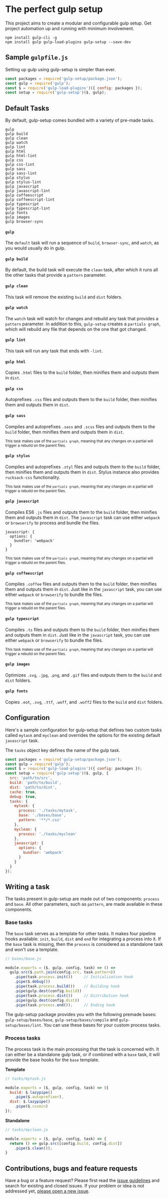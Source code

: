 # The perfect gulp setup
This project aims to create a modular and configurable gulp setup. Get project automation up and running with minimum involvement.

```
npm install gulp-cli -g
npm install gulp gulp-load-plugins gulp-setup --save-dev
```

## Sample `gulpfile.js`
Setting up gulp using gulp-setup is simpler than ever.
```js
const packages = require('gulp-setup/package.json');
const gulp = require('gulp');
const $ = require('gulp-load-plugins')({ config: packages });
const setup = require('gulp-setup')($, gulp);
```

## Default Tasks
By default, gulp-setup comes bundled with a variety of pre-made tasks.
```
gulp
gulp build
gulp clean
gulp watch
gulp lint
gulp html
gulp html-lint
gulp css
gulp css-lint
gulp sass
gulp sass-lint
gulp stylus
gulp stylus-lint
gulp javascript
gulp javascript-lint
gulp coffeescript
gulp coffeescript-lint
gulp typescript
gulp typescript-lint
gulp fonts
gulp images
gulp browser-sync
```

#### `gulp`
The `default` task will run a sequence of `build`, `browser-sync`, and `watch`, as you would usually do in gulp.

#### `gulp build`
By default, the build task will execute the `clean` task, after which it runs all the other tasks that provide a `pattern` parameter.

#### `gulp clean`
This task will remove the existing `build` and `dist` folders.

#### `gulp watch`
The `watch` task will watch for changes and rebuild any task that provides a `pattern` parameter. In addition to this, `gulp-setup` creates a `partials graph`, which will rebuild any file that depends on the one that got changed.

#### `gulp lint`
This task will run any task that ends with `-lint`.

#### `gulp html`
Copies `.html` files to the `build` folder, then minifies them and outputs them in `dist`.

#### `gulp css`
Autoprefixes `.css` files and outputs them to the `build` folder, then minifies them and outputs them in `dist`.

#### `gulp sass`
Compiles and autoprefixes `.sass` and `.scss` files and outputs them to the `build` folder, then minifies them and outputs them in `dist`.

<small>This task makes use of the `partials graph`, meaning that any changes on a partial will trigger a rebuild on the parent files.</small>

#### `gulp stylus`
Compiles and autoprefixes `.styl` files and outputs them to the `build` folder, then minifies them and outputs them in `dist`. Stylus instance also provides `rucksack-css` functionality.

<small>This task makes use of the `partials graph`, meaning that any changes on a partial will trigger a rebuild on the parent files.</small>

#### `gulp javascript`
Compiles ES6 `.js` files and outputs them to the `build` folder, then minifies them and outputs them in `dist`. The `javascript` task can use either `webpack` or `browserify` to process and bundle the files.

```
javascript: {
  options: {
    bundler: 'webpack'
  }
}
```

<small>This task makes use of the `partials graph`, meaning that any changes on a partial will trigger a rebuild on the parent files.</small>

#### `gulp coffeescript`
Compiles `.coffee` files and outputs them to the `build` folder, then minifies them and outputs them in `dist`. Just like in the `javascript` task, you can use either `webpack` or `browserify` to bundle the files.

<small>This task makes use of the `partials graph`, meaning that any changes on a partial will trigger a rebuild on the parent files.</small>

#### `gulp typescript`
Compiles `.ts` files and outputs them to the `build` folder, then minifies them and outputs them in `dist`. Just like in the `javascript` task, you can use either `webpack` or `browserify` to bundle the files.

<small>This task makes use of the `partials graph`, meaning that any changes on a partial will trigger a rebuild on the parent files.</small>

#### `gulp images`
Optimizes `.svg`, `.jpg`, `.png`, and `.gif` files and outputs them to the `build` and `dist` folders.

#### `gulp fonts`
Copies `.eot`, `.svg`, `.ttf`, `.woff`, and `.woff2` files to the `build` and `dist` folders.


## Configuration
Here's a sample configuration for gulp-setup that defines two custom tasks called `mytask` and `myclean` and overrides the options for the existing default `javascript` task.

The `tasks` object key defines the name of the gulp task.

```js
const packages = require('gulp-setup/package.json');
const gulp = require('gulp');
const $ = require('gulp-load-plugins')({ config: packages });
const setup = require('gulp-setup')($, gulp, {
  src: 'path/to/src',
  build: 'path/to/build',
  dist: 'path/to/dist',
  cache: true,
  debug: true,
  tasks: {
    mytask: {
      process: './tasks/mytask',
      base: './bases/base',
      pattern: '**/*.css'
    },
    myclean: {
      process: './tasks/myclean'
    },
    javascript: {
      options: {
        bundler: 'webpack'
      }
    }
  }
});
```

## Writing a task
The tasks present in gulp-setup are made out of two components: `process` and `base`. All other parameters, such as `pattern`, are made available in these components.

### __Base__ tasks
The `base` task serves as a template for other tasks. It makes four pipeline hooks available: `init`, `build`, `dist` and `end` for integrating a process into it. If the `base` task is missing, then the `process` is considered as a standalone task and won't use a template.

```js
// bases/base.js

module.exports = ($, gulp, config, task) => () =>
  gulp.src($.path.join(config.src, task.pattern))
    .pipe(task.process.init())     // Initialization hook
    .pipe($.debug())
    .pipe(task.process.build())    // Building hook
    .pipe(gulp.dest(config.build))
    .pipe(task.process.dist())     // Distribution hook
    .pipe(gulp.dest(config.dist))
    .pipe(task.process.end());     // Ending hook
```

The gulp-setup package provides you with the following premade bases: `gulp-setup/bases/base`, `gulp-setup/bases/compile` and `gulp-setup/bases/lint`. You can use these bases for your custom process tasks.

### __Process__ tasks
The process task is the main processing that the task is concerned with. It can either be a standalone gulp task, or if combined with a `base` task, it will provide the base hooks for the `base` template.

__Template__
```js
// tasks/mytask.js

module.exports = ($, gulp, config, task) => ({
  build: $.lazypipe()
    .pipe($.autoprefixer),
  dist: $.lazypipe()
    .pipe($.cssmin)
});
```

__Standalone__
```js
// tasks/myclean.js

module.exports = ($, gulp, config, task) => {
  return () => gulp.src([config.build, config.dist])
    .pipe($.clean());
}
```


## Contributions, bugs and feature requests

Have a bug or a feature request? Please first read the [issue guidelines](https://github.com/alexgrozav/gulp-setup/blob/master/CONTRIBUTING.md) and search for existing and closed issues. If your problem or idea is not addressed yet, [please open a new issue](https://github.com/alexgrozav/gulp-setup/issues/new).
